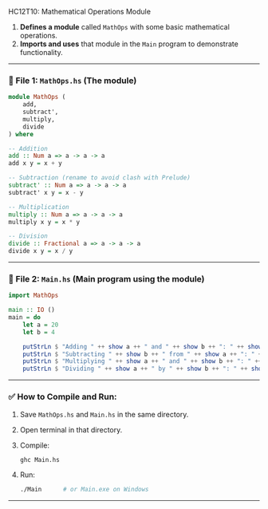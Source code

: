 HC12T10: Mathematical Operations Module

1. **Defines a module** called `MathOps` with some basic mathematical operations.
2. **Imports and uses** that module in the `Main` program to demonstrate functionality.

---

### 📁 File 1: `MathOps.hs` (The module)

```haskell
module MathOps (
    add,
    subtract',
    multiply,
    divide
) where

-- Addition
add :: Num a => a -> a -> a
add x y = x + y

-- Subtraction (rename to avoid clash with Prelude)
subtract' :: Num a => a -> a -> a
subtract' x y = x - y

-- Multiplication
multiply :: Num a => a -> a -> a
multiply x y = x * y

-- Division
divide :: Fractional a => a -> a -> a
divide x y = x / y
```

---

### 📁 File 2: `Main.hs` (Main program using the module)

```haskell
import MathOps

main :: IO ()
main = do
    let a = 20
    let b = 4

    putStrLn $ "Adding " ++ show a ++ " and " ++ show b ++ ": " ++ show (add a b)
    putStrLn $ "Subtracting " ++ show b ++ " from " ++ show a ++ ": " ++ show (subtract' a b)
    putStrLn $ "Multiplying " ++ show a ++ " and " ++ show b ++ ": " ++ show (multiply a b)
    putStrLn $ "Dividing " ++ show a ++ " by " ++ show b ++ ": " ++ show (divide a b)
```

---

### ✅ How to Compile and Run:

1. Save `MathOps.hs` and `Main.hs` in the same directory.
2. Open terminal in that directory.
3. Compile:

   ```bash
   ghc Main.hs
   ```
4. Run:

   ```bash
   ./Main      # or Main.exe on Windows
   ```

---
